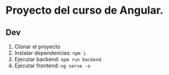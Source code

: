 # Proyecto del curso de Angular.

## Dev

1. Clonar el proyecto
2. Instalar dependencias: ```npm i```
3. Ejecutar backend: ```npm run backend```
4. Ejecutar frontend: ```ng serve -o```

